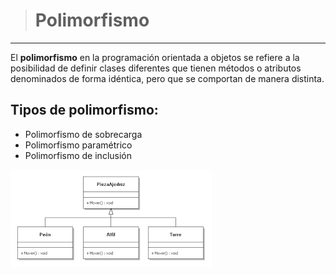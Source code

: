 > # Polimorfismo
---
<!-- El **polimorfismo** es la capacidad que tienen los objetos de una clase en ofrecer respuestas distintas e independientes en función de los parámetros. También se suele definir como la sobrecarga de parámetros -->
El **polimorfismo** en la programación orientada a objetos se refiere a la posibilidad de definir clases diferentes que tienen métodos o atributos denominados de forma idéntica, pero que se comportan de manera distinta.
## Tipos de polimorfismo:

* Polimorfismo de sobrecarga
* Polimorfismo paramétrico
* Polimorfismo de inclusión

![Ejemplo](ejemplo.png)
